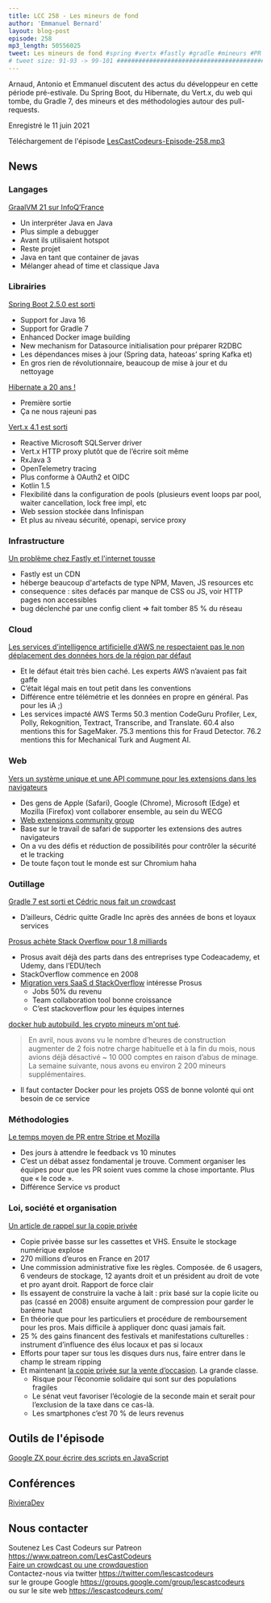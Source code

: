 ```yaml
--- 
title: LCC 258 - Les mineurs de fond
author: 'Emmanuel Bernard'
layout: blog-post
episode: 258
mp3_length: 50556025
tweet: Les mineurs de fond #spring #vertx #fastly #gradle #mineurs #PR
# tweet size: 91-93 -> 99-101 #######################################################################
--- 
```

Arnaud, Antonio et Emmanuel discutent des actus du développeur en cette période pré-estivale.
Du Spring Boot, du Hibernate, du Vert.x, du web qui tombe, du Gradle 7, des mineurs et des méthodologies autour des pull-requests.

Enregistré le 11 juin 2021

Téléchargement de l'épisode [LesCastCodeurs-Episode-258.mp3](https://traffic.libsyn.com/lescastcodeurs/LesCastCodeurs-Episode-258.mp3)

## News

### Langages

[GraalVM 21 sur InfoQ’France](https://www.infoq.com/fr/news/2021/02/graalvm-21-jvm-java/?itm_source=infoq_en&itm_medium=link_on_en_item&itm_campaign=item_in_other_langs)

* Un interpréter Java en Java
* Plus simple a debugger
* Avant ils utilisaient hotspot
* Reste projet
* Java en tant que container de javas 
* Mélanger ahead of time et classique Java 

### Librairies

[Spring Boot 2.5.0 est sorti](https://spring.io/blog/2021/05/20/spring-boot-2-5-is-now-ga) 

* Support for Java 16
* Support for Gradle 7
* Enhanced Docker image building
* New mechanism for Datasource initialisation pour préparer R2DBC
* Les dépendances mises à jour (Spring data, hateoas’ spring Kafka et)
* En gros rien de révolutionnaire, beaucoup de mise à jour et du nettoyage

[Hibernate a 20 ans !](https://twitter.com/hibernate/status/1396425771040792577?s=21)

* Première sortie 
* Ça ne nous rajeuni pas 

[Vert.x 4.1 est sorti](https://vertx.io/blog/eclipse-vert-x-4-1-0/)

* Reactive Microsoft SQLServer driver 
* Vert.x HTTP proxy plutôt que de l’écrire soit même 
* RxJava 3
* OpenTelemetry tracing
* Plus conforme à OAuth2 et OIDC
* Kotlin 1.5
* Flexibilité dans la configuration de pools (plusieurs event loops par pool, waiter cancellation, lock free impl, etc
* Web session stockée dans Infinispan 
* Et plus au niveau sécurité, openapi, service proxy

### Infrastructure

[Un problème chez Fastly et l'internet tousse](https://www.fastly.com/blog/summary-of-june-8-outage)

* Fastly est un CDN
* héberge beaucoup d'artefacts de type NPM, Maven, JS resources etc
* consequence : sites defacés par manque de CSS ou JS, voir HTTP pages non accessibles
* bug déclenché par une config client => fait tomber 85 % du réseau

### Cloud

[Les services d’intelligence artificielle d’AWS ne respectaient pas le non déplacement des données hors de la région par défaut ](https://techmonitor.ai/techonology/cloud/aws-user-data)

* Et le défaut était très bien caché.  Les experts AWS n’avaient pas fait gaffe
* C’était légal mais en tout petit dans les conventions 
* Différence entre télémétrie et les données en propre en général. Pas pour les iA ;)
* Les services impacté AWS Terms 50.3 mention CodeGuru Profiler, Lex, Polly, Rekognition, Textract, Transcribe, and Translate. 60.4 also mentions this for SageMaker. 75.3 mentions this for Fraud Detector. 76.2 mentions this for Mechanical Turk and Augment AI.

### Web

[Vers un système unique et une API commune pour les extensions dans les navigateurs](https://appleinsider.com/articles/21/06/04/apple-mozilla-google-microsoft-form-group-to-standardize-browser-plug-ins)

* Des gens de Apple (Safari), Google (Chrome), Microsoft (Edge) et Mozilla (Firefox) vont collaborer ensemble, au sein du WECG
* [Web extensions community group](https://www.w3.org/community/webextensions/)
* Base sur le travail de safari de supporter les extensions des autres navigateurs 
* On a vu des défis et réduction de possibilités pour contrôler la sécurité et le tracking
* De toute façon tout le monde est sur Chromium haha 

### Outillage

[Gradle 7 est sorti et Cédric nous fait un crowdcast ](https://gradle.org/whats-new/gradle-7)

* D’ailleurs, Cédric quitte Gradle Inc après des années de bons et loyaux services 

[Prosus achète Stack Overflow pour 1,8 milliards](https://stackoverflow.blog/2021/06/02/prosus-acquires-stack-overflow/)

* Prosus avait déjà des parts dans des entreprises type Codeacademy, et Udemy, dans l’EDU/tech
* StackOverflow commence en 2008
* [Migration vers SaaS d StackOverflow](https://siliconangle.com/2020/05/18/stack-overflow-ramps-up-saas-model-as-it-builds-relationships-with-microsoft-and-developers-cubeconversations/) intéresse Prosus 
    * Jobs 50% du revenu
    * Team collaboration tool bonne croissance 
    * C’est stackoverflow pour les équipes internes 

[docker hub autobuild, les crypto mineurs m'ont tué](https://www.docker.com/blog/changes-to-docker-hub-autobuilds/). 

> En avril, nous avons vu le nombre d’heures de construction augmenter de 2 fois notre charge habituelle et à la fin du mois, nous avions déjà désactivé ~ 10 000 comptes en raison d’abus de minage. La semaine suivante, nous avons eu environ 2 200 mineurs supplémentaires.

* Il faut contacter Docker pour les projets OSS de bonne volonté qui ont besoin de ce service 

### Méthodologies

[Le temps moyen de PR entre Stripe et Mozilla](https://twitter.com/jlongster/status/1400511441556459523?s=21)

* Des jours à attendre le feedback vs 10 minutes 
* C’est un débat assez fondamental je trouve. Comment organiser les équipes pour que les PR soient vues comme la chose importante. Plus que « le code ». 
* Différence Service vs product 

### Loi, société et organisation

[Un article de rappel sur la copie privée](https://www.nextinpact.com/article/30201/108870-la-redevance-copie-privee-vache-a-lait-industries-culturelles)

* Copie privée basse sur les cassettes et VHS. Ensuite le stockage numérique explose 
* 270 millions d’euros en France en 2017
* Une commission administrative fixe les règles. Composée.  de 6 usagers, 6 vendeurs de stockage, 12 ayants droit et un président au droit de vote et pro ayant droit. Rapport de force clair
* Ils essayent de construire la vache à lait : prix basé sur la copie licite ou pas (cassé en 2008) ensuite argument de compression pour garder le barème haut 
* En théorie que pour les particuliers et procédure de remboursement pour les pros. Mais difficile à appliquer donc quasi jamais fait. 
* 25 % des gains financent des festivals et manifestations culturelles : instrument d’influence des élus locaux et pas si locaux 
* Efforts pour taper sur tous les disques durs nus, faire entrer dans le champ le stream ripping
* Et maintenant [la copie privée sur la vente d’occasion](https://actualitte.com/article/100640/politique-publique/copie-privee-les-appareils-reconditionnes-pomme-de-discorde). La grande classe. 
    * Risque pour l’économie solidaire qui sont sur des populations fragiles 
    * Le sénat veut favoriser l’écologie de la seconde main et serait pour l’exclusion de la taxe dans ce cas-là. 
    * Les smartphones c’est 70 % de leurs revenus

## Outils de l'épisode

[Google ZX pour écrire des scripts en JavaScript](https://t.co/kDnarh0A13)

## Conférences

[RivieraDev](https://rivieradev.fr)

## Nous contacter

Soutenez Les Cast Codeurs sur Patreon <https://www.patreon.com/LesCastCodeurs>  
[Faire un crowdcast ou une crowdquestion](https://lescastcodeurs.com/crowdcasting/)  
Contactez-nous via twitter <https://twitter.com/lescastcodeurs>  
sur le groupe Google <https://groups.google.com/group/lescastcodeurs>  
ou sur le site web <https://lescastcodeurs.com/>
<!-- vim: set spelllang=fr : -->
